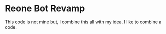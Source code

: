 # Reone Bot Revamp
This code is not mine but, I combine this all with my idea. I like to combine a code.
